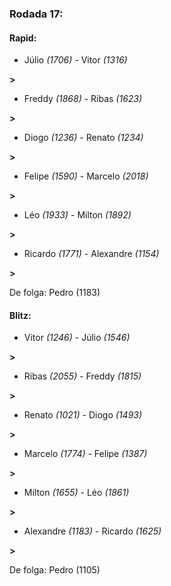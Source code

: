 ### Rodada 17:

#### Rapid:

* Júlio *(1706)*     -     Vitor *(1316)*

 **>** 
* Freddy *(1868)*     -     Ribas *(1623)*

 **>** 
* Diogo *(1236)*     -     Renato *(1234)*

 **>** 
* Felipe *(1590)*     -     Marcelo *(2018)*

 **>** 
* Léo *(1933)*     -     Milton *(1892)*

 **>** 
* Ricardo *(1771)*     -     Alexandre *(1154)*

 **>** 

De folga: Pedro (1183)

#### Blitz:

* Vitor *(1246)*     -     Júlio *(1546)*

 **>** 
* Ribas *(2055)*     -     Freddy *(1815)*

 **>** 
* Renato *(1021)*     -     Diogo *(1493)*

 **>** 
* Marcelo *(1774)*     -     Felipe *(1387)*

 **>** 
* Milton *(1655)*     -     Léo *(1861)*

 **>** 
* Alexandre *(1183)*     -     Ricardo *(1625)*

 **>** 

De folga: Pedro (1105)

